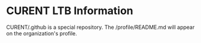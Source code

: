 # CURENT LTB Information

CURENT/.github is a special repository. The /profile/README.md will appear on the organization's profile.